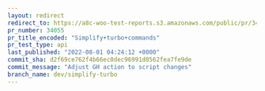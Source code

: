 ```yaml
---
layout: redirect
redirect_to: https://a8c-woo-test-reports.s3.amazonaws.com/public/pr/34055/api/index.html
pr_number: 34055
pr_title_encoded: "Simplify+turbo+commands"
pr_test_type: api
last_published: "2022-08-01 04:24:12 +0000"
commit_sha: d2f69ce762f4b66ec0dec96991d0562fea7fe9de
commit_message: "Adjust GH action to script changes"
branch_name: dev/simplify-turbo
---
```

